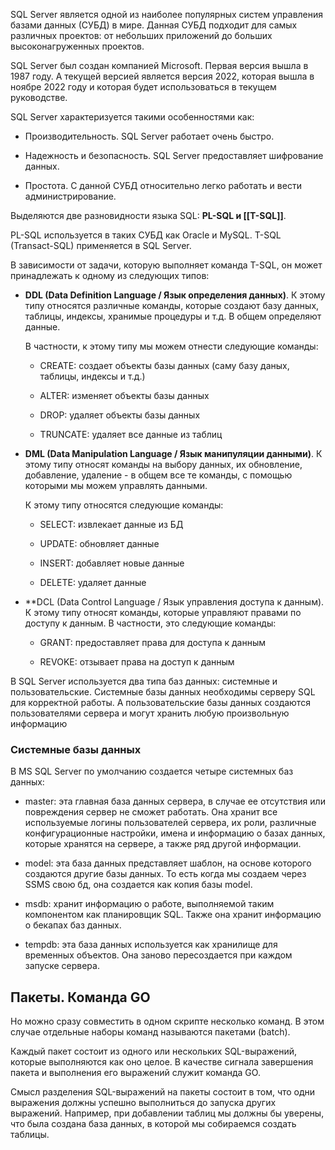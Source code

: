 SQL Server является одной из наиболее популярных систем управления базами данных (СУБД) в мире. Данная СУБД подходит для самых различных проектов: от небольших приложений до больших высоконагруженных проектов.

SQL Server был создан компанией Microsoft. Первая версия вышла в 1987 году. А текущей версией является версия 2022, которая вышла в ноябре 2022 году и которая будет использоваться в текущем руководстве.

SQL Server характеризуется такими особенностями как:

- Производительность. SQL Server работает очень быстро.
    
- Надежность и безопасность. SQL Server предоставляет шифрование данных.
    
- Простота. С данной СУБД относительно легко работать и вести администрирование.


Выделяются две разновидности языка SQL: **PL-SQL и [[T-SQL]]**.

PL-SQL используется в таких СУБД как Oracle и MySQL. 
T-SQL (Transact-SQL) применяется в SQL Server. 

В зависимости от задачи, которую выполняет команда T-SQL, он может принадлежать к одному из следующих типов:

- **DDL (Data Definition Language / Язык определения данных)**. К этому типу относятся различные команды, которые создают базу данных, таблицы, индексы, хранимые процедуры и т.д. В общем определяют данные.
    
    В частности, к этому типу мы можем отнести следующие команды:
    
    - CREATE: создает объекты базы данных (саму базу даных, таблицы, индексы и т.д.)
        
    - ALTER: изменяет объекты базы данных
        
    - DROP: удаляет объекты базы данных
        
    - TRUNCATE: удаляет все данные из таблиц
        
- **DML (Data Manipulation Language / Язык манипуляции данными)**. К этому типу относят команды на выбору данных, их обновление, добавление, удаление - в общем все те команды, с помощью которыми мы можем управлять данными.
    
    К этому типу относятся следующие команды:
    
    - SELECT: извлекает данные из БД
        
    - UPDATE: обновляет данные
        
    - INSERT: добавляет новые данные
        
    - DELETE: удаляет данные
        
- **DCL (Data Control Language / Язык управления доступа к данным). К этому типу относят команды, которые управляют правами по доступу к данным. В частности, это следующие команды:
    
    - GRANT: предоставляет права для доступа к данным
        
    - REVOKE: отзывает права на доступ к данным

В SQL Server используется два типа баз данных: системные и пользовательские. Системные базы данных необходимы серверу SQL для корректной работы. А пользовательские базы данных создаются пользователями сервера и могут хранить любую произвольную информацию

### Системные базы данных

В MS SQL Server по умолчанию создается четыре системных баз данных:

- master: эта главная база данных сервера, в случае ее отсутствия или повреждения сервер не сможет работать. Она хранит все используемые логины пользователей сервера, их роли, различные конфигурационные настройки, имена и информацию о базах данных, которые хранятся на сервере, а также ряд другой информации.
    
- model: эта база данных представляет шаблон, на основе которого создаются другие базы данных. То есть когда мы создаем через SSMS свою бд, она создается как копия базы model.
    
- msdb: хранит информацию о работе, выполняемой таким компонентом как планировщик SQL. Также она хранит информацию о бекапах баз данных.
    
- tempdb: эта база данных используется как хранилище для временных объектов. Она заново пересоздается при каждом запуске сервера.


## Пакеты. Команда GO
Но можно сразу совместить в одном скрипте несколько команд. В этом случае отдельные наборы команд называются пакетами (batch).

Каждый пакет состоит из одного или нескольких SQL-выражений, которые выполняются как оно целое. В качестве сигнала завершения пакета и выполнения его выражений служит команда GO.

Смысл разделения SQL-выражений на пакеты состоит в том, что одни выражения должны успешно выполниться до запуска других выражений. Например, при добавлении таблиц мы должны бы уверены, что была создана база данных, в которой мы собираемся создать таблицы.